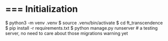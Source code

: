 ===
Initialization
===
$ python3 -m venv .venv
$ source .venv/bin/activate
$ cd ft_transcendence
$ pip install -r requirements.txt
$ python manage.py runserver  # a testing server, no need to care about those migrations warning yet